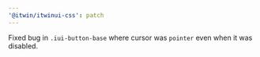 ```yaml
---
'@itwin/itwinui-css': patch
---
```


Fixed bug in `.iui-button-base` where cursor was `pointer` even when it was disabled.
